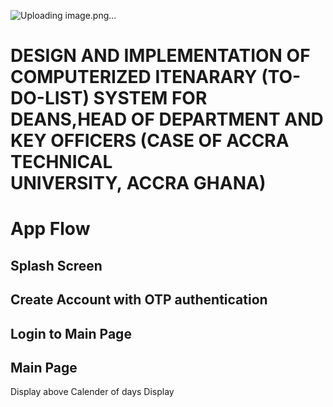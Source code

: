 ![Uploading image.png…]()

# DESIGN AND IMPLEMENTATION OF COMPUTERIZED ITENARARY (TO-DO-LIST) SYSTEM FOR DEANS,HEAD OF DEPARTMENT AND KEY OFFICERS (CASE OF ACCRA TECHNICAL UNIVERSITY, ACCRA GHANA)

# App Flow

## Splash Screen
## Create Account with OTP authentication
## Login to Main Page
## Main Page
  Display above Calender of days
  Display 
